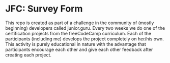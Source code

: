 # JFC: Survey Form

This repo is created as part of a challenge in the community of (mostly beginning) developers called junior.guru. Every two weeks we do one of the certification projects from the freeCodeCamp curriculum. Each of the participants (including me) develops the project completely on her/his own. This activity is purely educational in nature with the advantage that participants encourage each other and give each other feedback after creating each project.
